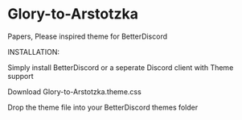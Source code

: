 # Glory-to-Arstotzka
Papers, Please inspired theme for BetterDiscord

INSTALLATION:

Simply install BetterDiscord or a seperate Discord client with Theme support 

Download Glory-to-Arstotzka.theme.css

Drop the theme file into your BetterDiscord themes folder
